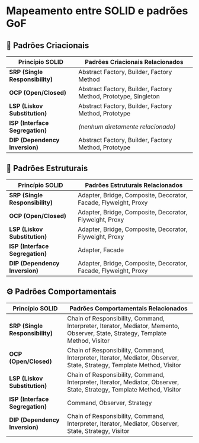 # Mapeamento entre SOLID e padrões GoF

## 🧱 Padrões Criacionais

| Princípio SOLID                 | Padrões Criacionais Relacionados                                |
| ------------------------------- | --------------------------------------------------------------- |
| **SRP (Single Responsibility)** | Abstract Factory, Builder, Factory Method                       |
| **OCP (Open/Closed)**           | Abstract Factory, Builder, Factory Method, Prototype, Singleton |
| **LSP (Liskov Substitution)**   | Abstract Factory, Builder, Factory Method, Prototype            |
| **ISP (Interface Segregation)** | *(nenhum diretamente relacionado)*                              |
| **DIP (Dependency Inversion)**  | Abstract Factory, Builder, Factory Method, Prototype            |

## 🧩 Padrões Estruturais

| Princípio SOLID                 | Padrões Estruturais Relacionados                                |
| ------------------------------- | --------------------------------------------------------------- |
| **SRP (Single Responsibility)** | Adapter, Bridge, Composite, Decorator, Facade, Flyweight, Proxy |
| **OCP (Open/Closed)**           | Adapter, Bridge, Composite, Decorator, Flyweight, Proxy         |
| **LSP (Liskov Substitution)**   | Adapter, Bridge, Composite, Decorator, Flyweight, Proxy         |
| **ISP (Interface Segregation)** | Adapter, Facade                                                 |
| **DIP (Dependency Inversion)**  | Adapter, Bridge, Composite, Decorator, Facade, Flyweight, Proxy |

## ⚙️ Padrões Comportamentais

| Princípio SOLID                 | Padrões Comportamentais Relacionados                                                                                            |
| ------------------------------- | ------------------------------------------------------------------------------------------------------------------------------- |
| **SRP (Single Responsibility)** | Chain of Responsibility, Command, Interpreter, Iterator, Mediator, Memento, Observer, State, Strategy, Template Method, Visitor |
| **OCP (Open/Closed)**           | Chain of Responsibility, Command, Interpreter, Iterator, Mediator, Observer, State, Strategy, Template Method, Visitor          |
| **LSP (Liskov Substitution)**   | Chain of Responsibility, Command, Interpreter, Iterator, Mediator, Observer, State, Strategy, Template Method, Visitor          |
| **ISP (Interface Segregation)** | Command, Observer, Strategy                                                                                                     |
| **DIP (Dependency Inversion)**  | Chain of Responsibility, Command, Interpreter, Iterator, Mediator, Observer, State, Strategy, Visitor                           |
